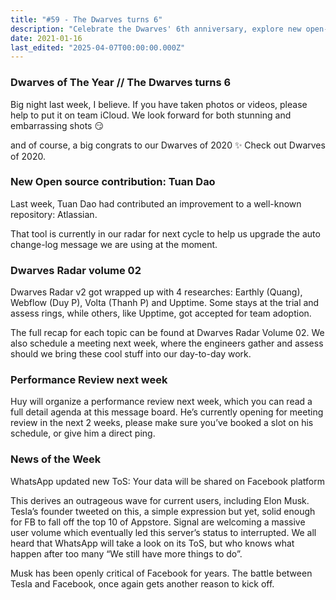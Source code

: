 ```yaml
---
title: "#59 - The Dwarves turns 6"
description: "Celebrate the Dwarves' 6th anniversary, explore new open-source contributions, tech research updates, upcoming performance reviews, and the latest WhatsApp privacy controversy."
date: 2021-01-16
last_edited: "2025-04-07T00:00:00.000Z"
---
```


### Dwarves of The Year // The Dwarves turns 6

Big night last week, I believe. If you have taken photos or videos, please help to put it on team iCloud. We look forward for both stunning and embarrassing shots 😏

and of course, a big congrats to our Dwarves of 2020 ✨ Check out Dwarves of 2020.

### New Open source contribution: Tuan Dao

Last week, Tuan Dao had contributed an improvement to a well-known repository: Atlassian.

That tool is currently in our radar for next cycle to help us upgrade the auto change-log message we are using at the moment.

### Dwarves Radar volume 02

Dwarves Radar v2 got wrapped up with 4 researches: Earthly (Quang), Webflow (Duy P), Volta (Thanh P) and Upptime. Some stays at the trial and assess rings, while others, like Upptime, got accepted for team adoption.

The full recap for each topic can be found at Dwarves Radar Volume 02. We also schedule a meeting next week, where the engineers gather and assess should we bring these cool stuff into our day-to-day work.

### Performance Review next week

Huy will organize a performance review next week, which you can read a full detail agenda at this message board. He’s currently opening for meeting review in the next 2 weeks, please make sure you’ve booked a slot on his schedule, or give him a direct ping.

### News of the Week

WhatsApp updated new ToS: Your data will be shared on Facebook platform

This derives an outrageous wave for current users, including Elon Musk. Tesla’s founder tweeted on this, a simple expression but yet, solid enough for FB to fall off the top 10 of Appstore. Signal are welcoming a massive user volume which eventually led this server’s status to interrupted. We all heard that WhatsApp will take a look on its ToS, but who knows what happen after too many “We still have more things to do”.

Musk has been openly critical of Facebook for years. The battle between Tesla and Facebook, once again gets another reason to kick off.

